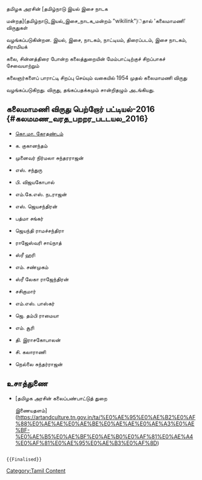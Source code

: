 தமிழக அரசின் [தமிழ்நாடு இயல் இசை நாடக
மன்றத](தமிழ்நாடு_இயல்_இசை_நாடக_மன்றம் "wikilink")்தால் 'கலைமாமணி' விருதுகள்
வழங்கப்படுகின்றன. இயல், இசை, நாடகம், நாட்டியம், திரைப்படம், இசை நாடகம், கிராமியக்
கலை, சின்னத்திரை போன்ற கலைத்துறையின் மேம்பாட்டிற்குச் சிறப்பாகச் சேவையாற்றும்
கலைஞர்களைப் பாராட்டி சிறப்பு செய்யும் வகையில் 1954 முதல் கலைமாமணி விருது
வழங்கப்படுகிறது. விருது, தங்கப்பதக்கமும் சான்றிதழும் அடங்கியது.

## கலைமாமணி விருது பெற்றோர் பட்டியல்-2016 {#கலமமண_வரத_பறறர_படடயல_2016}

-   [கொ.மா. கோதண்டம்](கொ.மா._கோதண்டம் "wikilink")
-   க. குகானந்தம்
-   முனைவர் நிர்மலா சுந்தரராஜன்
-   எஸ். சந்துரு
-   பி. விஜயகோபால்
-   எம்.கே.எஸ். நடராஜன்
-   எஸ். ஜெயசந்திரன்
-   பத்மா சங்கர்
-   ஜெயந்தி ராமச்சந்திரா
-   ராஜேஸ்வரி சாய்நாத்
-   ஸ்ரீ ஹரி
-   எம். சண்முகம்
-   ஸ்ரீ லேகா ராஜேந்திரன்
-   சசிகுமார்
-   எம்.எஸ். பாஸ்கர்
-   ஜெ. தம்பி ராமையா
-   எம். சூரி
-   தி. இராசகோபாலன்
-   சி. கலாராணி
-   நெல்லை சுந்தர்ராஜன்

## உசாத்துணை

-   [தமிழக அரசின் கலைப்பண்பாட்டுத் துறை
    இணையதளம்](https://artandculture.tn.gov.in/ta/%E0%AE%95%E0%AE%B2%E0%AF%88%E0%AE%AE%E0%AE%BE%E0%AE%AE%E0%AE%A3%E0%AE%BF-%E0%AE%B5%E0%AE%BF%E0%AE%B0%E0%AF%81%E0%AE%A4%E0%AF%81%E0%AE%95%E0%AE%B3%E0%AF%8D)

```{=mediawiki}
{{Finalised}}
```
[Category:Tamil Content](Category:Tamil_Content "wikilink")
